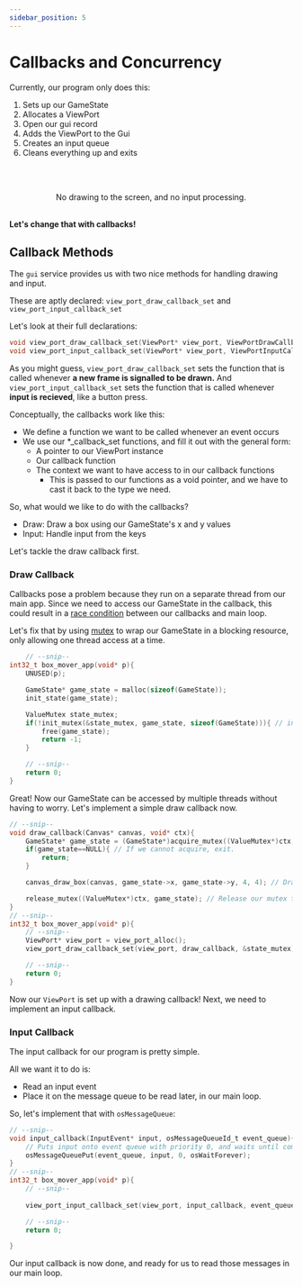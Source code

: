 ```yaml
---
sidebar_position: 5
---
```


# Callbacks and Concurrency

Currently, our program only does this:

1. Sets up our GameState
2. Allocates a ViewPort
3. Open our gui record
4. Adds the ViewPort to the Gui
5. Creates an input queue
6. Cleans everything up and exits

<br></br>
<p align="center">
No drawing to the screen, and no input processing.
<br></br>

**Let's change that with callbacks!**
</p>

## Callback Methods

The `gui` service provides us with two nice methods for handling drawing and input.

These are aptly declared: `view_port_draw_callback_set` and `view_port_input_callback_set`

Let's look at their full declarations:

```c
void view_port_draw_callback_set(ViewPort* view_port, ViewPortDrawCallback callback, void* context);
void view_port_input_callback_set(ViewPort* view_port, ViewPortInputCallback callback, void* context);
```
As you might guess, `view_port_draw_callback_set` sets the function that is called whenever **a new frame is signalled to be drawn.**
And `view_port_input_callback_set` sets the function that is called whenever **input is recieved**, like a button press.


Conceptually, the callbacks work like this:
- We define a function we want to be called whenever an event occurs
- We use our \*_callback_set functions, and fill it out with the general form:
  - A pointer to our ViewPort instance
  - Our callback function
  - The context we want to have access to in our callback functions
    - This is passed to our functions as a void pointer, and we have to cast it back to the type we need.


So, what would we like to do with the callbacks?
- Draw: Draw a box using our GameState's x and y values
- Input: Handle input from the keys
  
Let's tackle the draw callback first.

### Draw Callback

Callbacks pose a problem because they run on a separate thread from our main app. Since we need to access our GameState in the callback, this could result in a [race condition](https://www.techtarget.com/searchstorage/definition/race-condition) between our callbacks and main loop.

Let's fix that by using [mutex](https://en.wikipedia.org/wiki/Lock_(computer_science)) to wrap our GameState in a blocking resource, only allowing one thread access at a time.

```c
    // --snip--
int32_t box_mover_app(void* p){
    UNUSED(p);

    GameState* game_state = malloc(sizeof(GameState));
    init_state(game_state);

    ValueMutex state_mutex;
    if(!init_mutex(&state_mutex, game_state, sizeof(GameState))){ // initialize our mutex and checks for error
        free(game_state);
        return -1;
    }

    // --snip--
    return 0;
}
```

Great! Now our GameState can be accessed by multiple threads without having to worry. Let's implement a simple draw callback now.

```c
// --snip--
void draw_callback(Canvas* canvas, void* ctx){
    GameState* game_state = (GameState*)acquire_mutex((ValueMutex*)ctx, 25) // Acquires mutex with a timeout of 25 ticks.
    if(game_state==NULL){ // If we cannot acquire, exit.
        return;
    }

    canvas_draw_box(canvas, game_state->x, game_state->y, 4, 4); // Draw a box on the screen at game_state->x,y

    release_mutex((ValueMutex*)ctx, game_state); // Release our mutex to be used by other threads.
}
// --snip--
int32_t box_mover_app(void* p){
    // --snip--
    ViewPort* view_port = view_port_alloc();
    view_port_draw_callback_set(view_port, draw_callback, &state_mutex);

    // --snip--
    return 0;
}
```

Now our `ViewPort` is set up with a drawing callback! Next, we need to implement an input callback.

### Input Callback

The input callback for our program is pretty simple.

All we want it to do is:
- Read an input event
- Place it on the message queue to be read later, in our main loop.

So, let's implement that with `osMessageQueue`:
```c
// --snip--
void input_callback(InputEvent* input, osMessageQueueId_t event_queue){
    // Puts input onto event queue with priority 0, and waits until completion. 
    osMessageQueuePut(event_queue, input, 0, osWaitForever); 
}
// --snip--
int32_t box_mover_app(void* p){
    // --snip--
    
    view_port_input_callback_set(view_port, input_callback, event_queue);

    // --snip--
    return 0;

}

```

Our input callback is now done, and ready for us to read those messages in our main loop.

